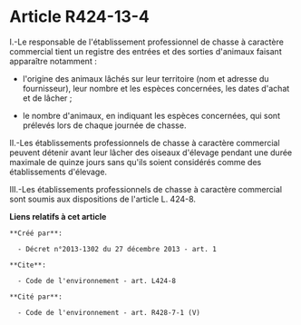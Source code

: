 # Article R424-13-4

I.-Le responsable de l'établissement professionnel de chasse à caractère commercial tient un registre des entrées et des
sorties d'animaux faisant apparaître notamment :

- l'origine des animaux lâchés sur leur territoire (nom et adresse du fournisseur), leur nombre et les espèces concernées,
les dates d'achat et de lâcher ;

- le nombre d'animaux, en indiquant les espèces concernées, qui sont prélevés lors de chaque journée de chasse. 

II.-Les établissements professionnels de chasse à caractère commercial peuvent détenir avant leur lâcher des oiseaux
d'élevage pendant une durée maximale de quinze jours sans qu'ils soient considérés comme des établissements d'élevage. 

III.-Les établissements professionnels de chasse à caractère commercial sont soumis aux dispositions de l'article L. 424-8.

**Liens relatifs à cet article**

	**Créé par**:

	  - Décret n°2013-1302 du 27 décembre 2013 - art. 1

	**Cite**:

	  - Code de l'environnement - art. L424-8

	**Cité par**:

	  - Code de l'environnement - art. R428-7-1 (V)

